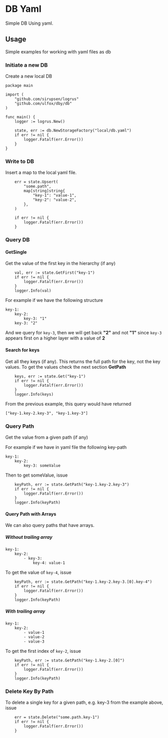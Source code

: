 # DB Yaml

Simple DB Using yaml.

##  Usage

Simple examples for working with yaml files as db

### Initiate a new DB

Create a new local DB

```
package main

import (
	"github.com/sirupsen/logrus"
	"github.com/ulfox/dby/db"
)

func main() {
	logger := logrus.New()

	state, err := db.NewStorageFactory("local/db.yaml")
	if err != nil {
		logger.Fatalf(err.Error())
	}
}
```

### Write to DB

Insert a map to the local yaml file.

```
	err = state.Upsert(
		"some.path",
		map[string]string{
			"key-1": "value-1",
			"key-2": "value-2",
		},
	)

	if err != nil {
		logger.Fatalf(err.Error())
	}
```

### Query DB

#### GetSingle

Get the value of the first key in the hierarchy (if any)

```
	val, err := state.GetFirst("key-1")
	if err != nil {
		logger.Fatalf(err.Error())
	}
	logger.Info(val)
```

For example if we have the following structure

```
key-1:
	key-2:
		key-3: "1"
	key-3: "2"
```

And we query for `key-3`, then we will get back **"2"** and not **"1"**
since `key-3` appears first on a higher layer with a value of **2**

#### Search for keys

Get all they keys (if any). This returns the full path for the key,
not the key values. To get the values check the next section **GetPath**

```
	keys, err := state.Get("key-1")
	if err != nil {
		logger.Fatalf(err.Error())
	}
	logger.Info(keys)
```

From the previous example, this query would have returned

```
["key-1.key-2.key-3", "key-1.key-3"]
```

### Query Path

Get the value from a given path (if any)

For example if we have in yaml file the following key-path

```
key-1:
	key-2:
		key-3: someValue
```

Then to get someValue, issue

```
	keyPath, err := state.GetPath("key-1.key-2.key-3")
	if err != nil {
		logger.Fatalf(err.Error())
	}
	logger.Info(keyPath)
```

#### Query Path with Arrays

We can also query paths that have arrays.

##### Without trailing array

```
key-1:
	key-2:
		- key-3: 
			key-4: value-1
```

To get the value of `key-4`, issue

```
	keyPath, err := state.GetPath("key-1.key-2.key-3.[0].key-4")
	if err != nil {
		logger.Fatalf(err.Error())
	}
	logger.Info(keyPath)
```

##### With trailing array

```
key-1:
	key-2:
		- value-1
		- value-2
		- value-3
```

To get the first index of `key-2`, issue

```
	keyPath, err := state.GetPath("key-1.key-2.[0]")
	if err != nil {
		logger.Fatalf(err.Error())
	}
	logger.Info(keyPath)
```

### Delete Key By Path

To delete a single key for a given path, e.g. key-3 
from the example above, issue

```
	err = state.Delete("some.path.key-1")
	if err != nil {
		logger.Fatalf(err.Error())
	}
```
